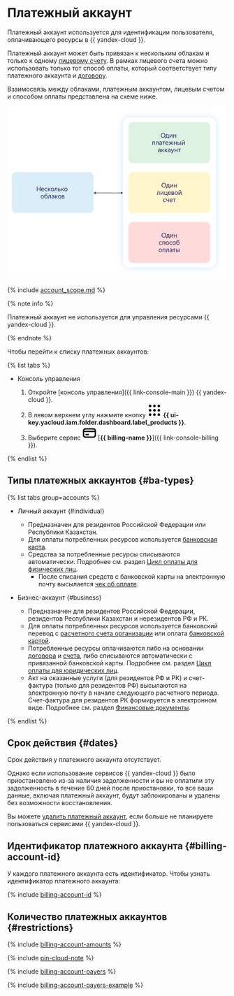 # Платежный аккаунт

Платежный аккаунт используется для идентификации пользователя, оплачивающего ресурсы в {{ yandex-cloud }}.

Платежный аккаунт может быть привязан к нескольким облакам и только к одному [лицевому счету](personal-account.md). В рамках лицевого счета можно использовать только тот способ оплаты, который соответствует типу платежного аккаунта и [договору](contract.md).


Взаимосвязь между облаками, платежным аккаунтом, лицевым счетом и способом оплаты представлена на схеме ниже.

![image](../../_assets/billing/cloud-billing-account-svg.svg)

{% include [account_scope.md](../_includes/account-scope.md) %}


{% note info %}

Платежный аккаунт не используется для управления ресурсами {{ yandex-cloud }}.

{% endnote %}

Чтобы перейти к списку платежных аккаунтов:

{% list tabs %}

- Консоль управления
  
  1. Откройте [консоль управления]({{ link-console-main }}) {{ yandex-cloud }}.
  1. В левом верхнем углу нажмите кнопку ![image](../../_assets/console-icons/dots-9.svg) **{{ ui-key.yacloud.iam.folder.dashboard.label_products }}**.
  1. Выберите сервис ![image](../../_assets/console-icons/credit-card.svg) [**{{ billing-name }}**]({{ link-console-billing }}).

{% endlist %}


## Типы платежных аккаунтов {#ba-types}

{% list tabs group=accounts %}

 - Личный аккаунт {#individual}
  
   * Предназначен для резидентов Российской Федерации или Республики Казахстан.
   * Для оплаты потребленных ресурсов используется [банковская карта](../payment/payment-methods-individual.md).
   * Средства за потребленные ресурсы списываются автоматически. Подробнее см. раздел [Цикл оплаты для физических лиц](../payment/billing-cycle-individual.md).
      * После списания средств с банковской карты на электронную почту высылается [чек об оплате](individual-bill.md).
  
 - Бизнес-аккаунт {#business}
  
   * Предназначен для резидентов Российской Федерации, резидентов Республики Казахстан и нерезидентов РФ и РК.
   * Для оплаты потребленных ресурсов используется банковский перевод с [расчетного счета организации](../payment/payment-methods-business.md) или оплата [банковской картой](../payment/payment-methods-card-business.md).
   * Потребленные ресурсы оплачиваются либо на основании [договора](../concepts/contract.md) и [счета](bill.md), либо списываются автоматически с привязанной банковской карты. Подробнее см. раздел [Цикл оплаты для юридических лиц](../payment/billing-cycle-business.md).
   * Акт на оказанные услуги (для резидентов РФ и РК) и счет-фактура (только для резидентов РФ) высылаются на электронную почту в начале следующего расчетного периода. Счет-фактура для резидентов РК формируется в электронном виде. Подробнее см. раздел [Финансовые документы](../payment/documents.md).
  
{% endlist %}


## Срок действия {#dates}

Срок действия у платежного аккаунта отсутствует.

Однако если использование сервисов {{ yandex-cloud }} было приостановлено из-за наличия задолженности и вы не оплатили эту задолженность в течение 60 дней после приостановки, то все ваши данные, включая платежный аккаунт, будут заблокированы и удалены без возможности восстановления.

Вы можете [удалить платежный аккаунт](../operations/delete-account.md), если больше не планируете пользоваться сервисами {{ yandex-cloud }}.

## Идентификатор платежного аккаунта {#billing-account-id}

У каждого платежного аккаунта есть идентификатор. Чтобы узнать идентификатор платежного аккаунта:

{% include [billing-account-id](../../_includes/billing/billing-account-id.md) %}

## Количество платежных аккаунтов {#restrictions}

{% include [billing-account-amounts](../_includes/billing-account-amounts.md) %}

{% include [pin-cloud-note](../_includes/pin-cloud-note.md) %}


{% include [billing-account-payers](../_includes/billing-account-payers.md) %}

{% include [billing-account-payers-example](../_includes/billing-account-payers-example.md) %}
